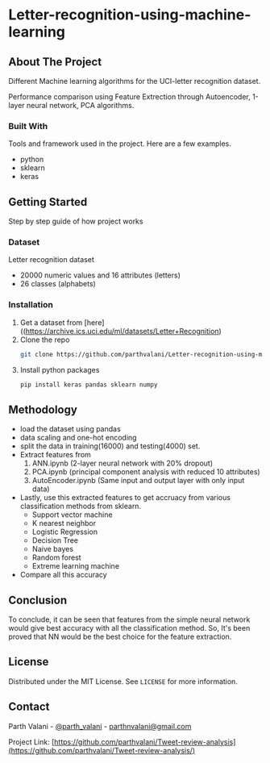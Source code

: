 # Letter-recognition-using-machine-learning


<!-- ABOUT THE PROJECT -->
## About The Project

Different Machine learning algorithms for the UCI-letter recognition dataset. 

Performance comparison using Feature Extrection through Autoencoder, 1-layer neural network, PCA algorithms.

### Built With

Tools and framework used in the project. Here are a few examples.
* python
* sklearn
* keras


<!-- GETTING STARTED -->
## Getting Started

Step by step guide of how project works


### Dataset
Letter recognition dataset
* 20000 numeric values and 16 attributes (letters)
* 26 classes (alphabets)


### Installation

1. Get a dataset from [here]((https://archive.ics.uci.edu/ml/datasets/Letter+Recognition)
2. Clone the repo
   ```sh
   git clone https://github.com/parthvalani/Letter-recognition-using-machine-learning.git
   ```
3. Install python packages
   ```sh
   pip install keras pandas sklearn numpy
   ```


<!-- USAGE EXAMPLES -->
## Methodology

* load the dataset using pandas
* data scaling and one-hot encoding
* split the data in training(16000) and testing(4000) set.
* Extract features from
  1. ANN.ipynb (2-layer neural network with 20% dropout)
  2. PCA.ipynb (principal component analysis with reduced 10 attributes)
  3. AutoEncoder.ipynb (Same input and output layer with only input data)
* Lastly, use this extracted features to get accruacy from various classification methods from sklearn. 
  - Support vector machine
  - K nearest neighbor
  - Logistic Regression
  - Decision Tree
  - Naive bayes
  - Random forest
  - Extreme learning machine
* Compare all this accuracy

## Conclusion
To conclude, it can be seen that features from the simple neural network would give best accuracy with all the classification method. So, It's been proved that NN would be the best choice for the feature extraction.


<!-- LICENSE -->
## License

Distributed under the MIT License. See `LICENSE` for more information.



<!-- CONTACT -->
## Contact
Parth Valani - [@parth_valani](https://www.linkedin.com/in/parthvalani/) - parthnvalani@gmail.com

Project Link: [https://github.com/parthvalani/Tweet-review-analysis](https://github.com/parthvalani/Tweet-review-analysis/)

